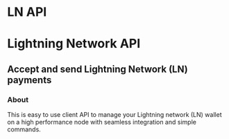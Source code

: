 # LN API
# Lightning Network API
## Accept and send Lightning Network (LN) payments

### About

This is easy to use client API to manage your Lightning network (LN) wallet on a high performance node with seamless integration and simple commands.
